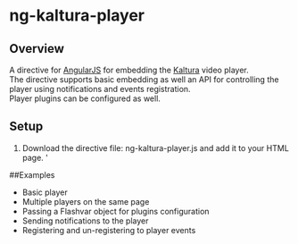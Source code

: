 # ng-kaltura-player
## Overview
A directive for [AngularJS](http://angularjs.org) for embedding the [Kaltura](http://www.kaltura.com) video player.<br/>
The directive supports basic embedding as well an API for controlling the player using notifications and events registration.<br/>
Player plugins can be configured as well.
## Setup
1. Download the directive file: ng-kaltura-player.js and add it to your HTML page.
'<script src="ng-kaltura-player.js"></script>

##Examples
 * Basic player
 * Multiple players on the same page
 * Passing a Flashvar object for plugins configuration
 * Sending notifications to the player
 * Registering and un-registering to player events
